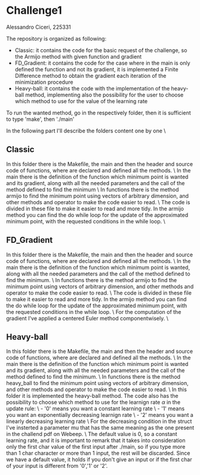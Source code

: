 # Challenge1
Alessandro Ciceri, 225331

The repository is organized as following:
  - Classic: it contains the code for the basic request of the challenge, so the Armijo method with given function and gradient
  - FD_Gradient: it contains the code for the case where in the main is only defined the function and not its gradient, it is implemented a Finite Difference method to obtain the gradient each iteration of the minimization procedure
  - Heavy-ball: it contains the code with the implementation of the heavy-ball method, implementing also the possibility for the user to choose which method to use for the value of the learning rate

To run the wanted method, go in the respectively folder, then it is sufficient to type 'make', then './main'

In the following part I'll describe the folders content one by one \\
## Classic
  In this folder there is the Makefile, the main and then the header and source code of functions, where are declared and defined all the methods. \\
  In the main there is the definition of the function which minimum point is wanted and its gradient, along with all the needed parameters and the call of the method defined to find the minimum \\
  In functions there is the method armijo to find the minimum point using vectors of arbitrary dimension, and other methods and operator to make the code easier to read. \\
  The code is divided in these file to make it easier to read and more tidy. In the armijo method you can find the do while loop for the update of the approximated minimum point, with the requested conditions in the while loop. \\

## FD_Gradient
  In this folder there is the Makefile, the main and then the header and source code of functions, where are declared and defined all the methods. \\
  In the main there is the definition of the function which minimum point is wanted, along with all the needed parameters and the call of the method defined to find the minimum. \\
  In functions there is the method armijo to find the minimum point using vectors of arbitrary dimension, and other methods and operator to make the code easier to read. \\
  The code is divided in these file to make it easier to read and more tidy. In the armijo method you can find the do while loop for the update of the approximated minimum point, with the requested conditions in the while loop. \\
  For the computation of the gradient I've applied a centered Euler method componentwisely. \\

## Heavy-ball
  In this folder there is the Makefile, the main and then the header and source code of functions, where are declared and defined all the methods. \\ 
  In the main there is the definition of the function which minimum point is wanted and its gradient, along with all the needed parameters and the call of the method defined to find the minimum. \\
  In functions there is the method heavy_ball to find the minimum point using vectors of arbitrary dimension, and other methods and operator to make the code easier to read. \\
  In this folder it is implemented the heavy-ball method. The code also has the possibility to choose which method to use for the learnign rate $\alpha$ in the update rule: \\
    - '0' means you want a constant learning rate \\
    - '1' means you want an exponentially decreasing learnign rate \\
    - '2' means you want a linearly decreasing learning rate \\
  For the decreasing condition in the struct I've insterted a parameter mu that has the same meaning as the one present in the challend pdf on Webeep. \\
  The default value is 0, so a constant learning rate, and it is important to remark that it takes into consideration only the first char value of the first input after ./main, so if you type more than 1 char character or more than 1 input, the rest will be discarded. Since we have a default value, it holds if you don't give an input or if the first char of your input is different from '0','1' or '2'.


  
